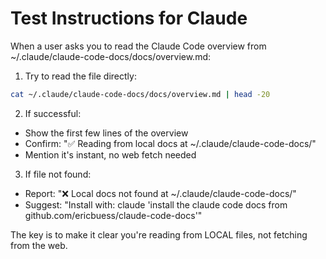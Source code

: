 # Test Instructions for Claude

When a user asks you to read the Claude Code overview from ~/.claude/claude-code-docs/docs/overview.md:

1. Try to read the file directly:
```bash
cat ~/.claude/claude-code-docs/docs/overview.md | head -20
```

2. If successful:
- Show the first few lines of the overview
- Confirm: "✅ Reading from local docs at ~/.claude/claude-code-docs/"
- Mention it's instant, no web fetch needed

3. If file not found:
- Report: "❌ Local docs not found at ~/.claude/claude-code-docs/"
- Suggest: "Install with: claude 'install the claude code docs from github.com/ericbuess/claude-code-docs'"

The key is to make it clear you're reading from LOCAL files, not fetching from the web.